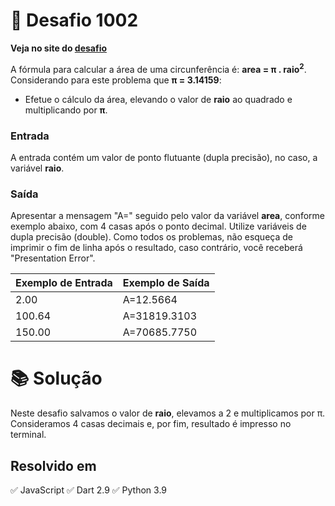 # 📖 Desafio 1002

**Veja no site do [desafio](https://www.beecrowd.com.br/judge/pt/problems/view/1002)**

A fórmula para calcular a área de uma circunferência é: **area = π . raio<sup>2</sup>**. Considerando para este problema que **π = 3.14159**:

- Efetue o cálculo da área, elevando o valor de **raio** ao quadrado e multiplicando por **π**.

### Entrada

A entrada contém um valor de ponto flutuante (dupla precisão), no caso, a variável **raio**.

### Saída

Apresentar a mensagem "A=" seguido pelo valor da variável **area**, conforme exemplo abaixo, com 4 casas após o ponto decimal. Utilize variáveis de dupla precisão (double). Como todos os problemas, não esqueça de imprimir o fim de linha após o resultado, caso contrário, você receberá "Presentation Error".

| Exemplo de Entrada | Exemplo de Saída |
| ------------------ | ---------------- |
| 2.00               | A=12.5664        |
| 100.64             | A=31819.3103     |
| 150.00             | A=70685.7750     |

# 📚 Solução

Neste desafio salvamos o valor de **raio**, elevamos a 2 e multiplicamos por π. Consideramos 4 casas decimais e, por fim, resultado é impresso no terminal.

## Resolvido em

✅ JavaScript
✅ Dart 2.9
✅ Python 3.9
